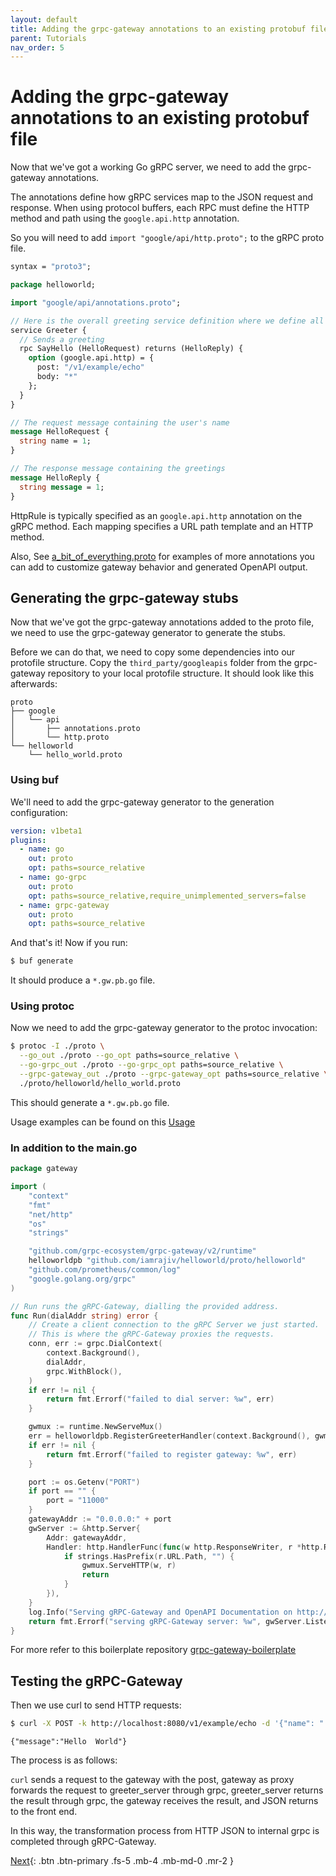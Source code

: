 ```yaml
---
layout: default
title: Adding the grpc-gateway annotations to an existing protobuf file
parent: Tutorials
nav_order: 5
---
```


# Adding the grpc-gateway annotations to an existing protobuf file

Now that we've got a working Go gRPC server, we need to add the grpc-gateway annotations.

The annotations define how gRPC services map to the JSON request and response. When using protocol buffers, each RPC must define the HTTP method and path using the `google.api.http` annotation.

So you will need to add `import "google/api/http.proto";` to the gRPC proto file.

```proto
syntax = "proto3";

package helloworld;

import "google/api/annotations.proto";

// Here is the overall greeting service definition where we define all our endpoints
service Greeter {
  // Sends a greeting
  rpc SayHello (HelloRequest) returns (HelloReply) {
    option (google.api.http) = {
      post: "/v1/example/echo"
      body: "*"
    };
  }
}

// The request message containing the user's name
message HelloRequest {
  string name = 1;
}

// The response message containing the greetings
message HelloReply {
  string message = 1;
}
```

HttpRule is typically specified as an `google.api.http` annotation on the gRPC method. Each mapping specifies a URL path template and an HTTP method.

Also, See [a_bit_of_everything.proto](https://github.com/grpc-ecosystem/grpc-gateway/blob/master/examples/internal/proto/examplepb/a_bit_of_everything.proto) for examples of more annotations you can add to customize gateway behavior and generated OpenAPI output.

## Generating the grpc-gateway stubs

Now that we've got the grpc-gateway annotations added to the proto file, we need to use the grpc-gateway generator to generate the stubs.

Before we can do that, we need to copy some dependencies into our protofile structure. Copy the `third_party/googleapis` folder from the grpc-gateway repository to your local protofile structure. It should look like this afterwards:

```
proto
├── google
│   └── api
│       ├── annotations.proto
│       └── http.proto
└── helloworld
    └── hello_world.proto
```

### Using buf

We'll need to add the grpc-gateway generator to the generation configuration:

```yml
version: v1beta1
plugins:
  - name: go
    out: proto
    opt: paths=source_relative
  - name: go-grpc
    out: proto
    opt: paths=source_relative,require_unimplemented_servers=false
  - name: grpc-gateway
    out: proto
    opt: paths=source_relative
```

And that's it! Now if you run:

```sh
$ buf generate
```

It should produce a `*.gw.pb.go` file.

### Using protoc

Now we need to add the grpc-gateway generator to the protoc invocation:

```sh
$ protoc -I ./proto \
  --go_out ./proto --go_opt paths=source_relative \
  --go-grpc_out ./proto --go-grpc_opt paths=source_relative \
  --grpc-gateway_out ./proto --grpc-gateway_opt paths=source_relative \
  ./proto/helloworld/hello_world.proto
```

This should generate a `*.gw.pb.go` file.

Usage examples can be found on this [Usage](https://github.com/grpc-ecosystem/grpc-gateway#usage)

### In addition to the main.go

```go
package gateway

import (
	"context"
	"fmt"
	"net/http"
	"os"
	"strings"

	"github.com/grpc-ecosystem/grpc-gateway/v2/runtime"
	helloworldpb "github.com/iamrajiv/helloworld/proto/helloworld"
	"github.com/prometheus/common/log"
	"google.golang.org/grpc"
)

// Run runs the gRPC-Gateway, dialling the provided address.
func Run(dialAddr string) error {
	// Create a client connection to the gRPC Server we just started.
	// This is where the gRPC-Gateway proxies the requests.
	conn, err := grpc.DialContext(
		context.Background(),
		dialAddr,
		grpc.WithBlock(),
	)
	if err != nil {
		return fmt.Errorf("failed to dial server: %w", err)
	}

	gwmux := runtime.NewServeMux()
	err = helloworldpb.RegisterGreeterHandler(context.Background(), gwmux, conn)
	if err != nil {
		return fmt.Errorf("failed to register gateway: %w", err)
	}

	port := os.Getenv("PORT")
	if port == "" {
		port = "11000"
	}
	gatewayAddr := "0.0.0.0:" + port
	gwServer := &http.Server{
		Addr: gatewayAddr,
		Handler: http.HandlerFunc(func(w http.ResponseWriter, r *http.Request) {
			if strings.HasPrefix(r.URL.Path, "") {
				gwmux.ServeHTTP(w, r)
				return
			}
		}),
	}
	log.Info("Serving gRPC-Gateway and OpenAPI Documentation on http://", gatewayAddr)
	return fmt.Errorf("serving gRPC-Gateway server: %w", gwServer.ListenAndServe())
}
```

For more refer to this boilerplate repository [grpc-gateway-boilerplate
](https://github.com/johanbrandhorst/grpc-gateway-boilerplate)

## Testing the gRPC-Gateway

Then we use curl to send HTTP requests:

```sh
$ curl -X POST -k http://localhost:8080/v1/example/echo -d '{"name": " Hello"}'
```

```
{"message":"Hello  World"}
```

The process is as follows:

`curl` sends a request to the gateway with the post, gateway as proxy forwards the request to greeter_server through grpc, greeter_server returns the result through grpc, the gateway receives the result, and JSON returns to the front end.

In this way, the transformation process from HTTP JSON to internal grpc is completed through gRPC-Gateway.

[Next](learn_more.md){: .btn .btn-primary .fs-5 .mb-4 .mb-md-0 .mr-2 }
